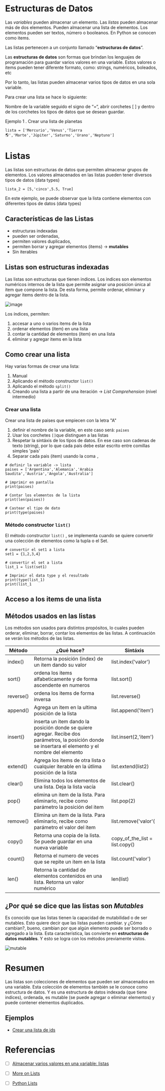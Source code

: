 # Estructuras de Datos

Las *variables* pueden almacenar un elemento. Las *listas* pueden almacenar más de dos elementos. Pueden almacenar una lista de elementos. Los elementos pueden ser textos, número o booleanos. En Python se conocen como items.

Las listas pertenecen a un conjunto llamado “**estructuras de datos**”.

Las **estructuras de datos** son formas que brindan los lenguajes de programación para guardar varios valores en una variable. Estos valores o items pueden tener diferente formato, como: strings, numéricos, boleados, etc

Por lo tanto, las listas pueden almacenar varios tipos de datos en una sola variable.

Para crear una lista se hace lo siguiente:

Nombre de la variable seguido el signo de “=“, abrir corchetes [ ] y dentro de los corchetes los tipos de datos que se desean guardar.

Ejemplo 1 . Crear una lista de planetas
```
lista = ['Mercurio','Venus','Tierra🌎','Marte','Júpiter','Saturno','Urano','Neptuno']
```

# Listas 

Las listas son estructuras de datos que permiten almacenar grupos de elementos. Los valores almacenados en las listas pueden tener diversos tipos de datos (data types)
```
lista_2 = [5,'cinco',5.5, True]
```
En este ejemplo, se puede observar que la lista contiene elementos con diferentes tipos de datos (data types)

## Características de las Listas
-  estructuras indexadas
-  pueden ser ordenadas, 
-  permiten valores duplicados, 
-  permiten borrar y agregar elementos (items) -> **mutables**
-  Sin iterables


## Listas son estructuras indexadas
Las listas son estructuras que tienen indices. Los indices son elementos numéricos internos de la lista que permite asignar una posicion única al item que compone la lista. De esta forma, permite ordenar, eliminar y agregar items dentro de la lista. 

![image](https://external-content.duckduckgo.com/iu/?u=https%3A%2F%2Fwww.scaler.com%2Ftopics%2Fmedia%2FPython-list-index-1-1024x498.jpeg&f=1&nofb=1&ipt=a6dbfa83da9f10b83b18f8d0146536d7a61d122006e0c87efdf0a86494d1193c&ipo=images)

Los índices, permiten:
  1. accesar a uno o varios items de la lista
  2. ordenar elementos (item) en una lista
  3. contar la cantidad de elementos (item) en una lista
  4. eliminar y agregar items en la lista

## Como crear una lista
Hay varias formas de crear una lista:
  1. Manual
  2. Aplicando el método constructor ```list()```
  3. Aplicando el método ```split()```
  4. Creando una lista a partir de una iteración -> *List Comprehension* (nivel intermedio)


### Crear una lista 
Crear una lista de paises que empiecen con la letra "A"
1. definir el nombre de la variable, en este caso será: ```paises```
2. Usar los corchetes ```[]```que distinguen a las listas
3. Respetar la sintáxis de los tipos de datos. En ese caso son cadenas de texto (string), por lo que cada pais debe estar escrito entre comillas simples 'pais'
4. Separar cada pais (item) usando la coma ```,```

```
# definir la variable -> lista
paises = ['Argentina','Alemania','Arabia Saudita','Austria','Angola','Australia']

# imprimir en pantalla
print(paises)

# Contar los elementos de la lista
print(len(paises))

# Castear el tipo de dato
print(type(paises)

```


### Método constructor ```list()```
El método constructor ```list()``` , se implementa cuando se quiere convertir una colección de elementos como la tupla o el Set.
```
# convertir el set1 a lista
set1 = {1,2,3,4}

# convertir el set a lista
list_1 = list(set1)

# Imprimir el data type y el resultado
print(type(list_1)
print(list_1
```



## Acceso a los items de una lista

## Métodos usados en las listas
Los métodos son usados para distintos propósitos, lo cuales pueden orderar, eliminar, borrar, contar los elementos de las listas. A continuación se verán los métodos de las listas.

|Método| ¿Qué hace? | Sintáxis |
|------|-------------|----------|
|index()|Retorna la posición (index) de un item dando su valor| list.index('valor')|
|sort()|	ordena los items alfabeticamente y de forma ascendente en numeros| list.sort()|
|reverse()	| ordena los items de forma inversa | list.reverse()|
|append()|	Agrega un item en la ultima posición de la lista| list.append('item')|
|insert()|	inserta un item dando la posición donde se quiere agregar. Recibe dos parámetros, la posición donde se insertara el elemento y  el nombre del elemento| list.insert(2,'item')|
|extend()| Agrega los items de otra lista o cualquier iterable en la útlima posición de la lista| list.extend(list2)|
|clear() |	Elimina todos los elementos de una lista. Deja la lista vacía| list.clear()|
|pop() | elimina un item de la lista. Para eliminarlo, recibe como parámetro la posición del item| list.pop(2)|
|remove()	| Elimina un item de la lista. Para eliminarlo, recibe como parámetro el valor del item| list.remove('valor'(|
|copy()	| Retorna una copia de la lista. Se puede guardar en una nueva variable| copy_of_the_list = list.copy()
|count() |Retorna el numero de veces que se repite un item en la lista| list.count('valor')|
| len() | Retorna la cantidad de elementos contenidos en una lista. Retorna un valor numérico| len(list)|

## ¿Por qué se dice que las listas son *Mutables*

Es conocido que las listas tienen la capacidad de mutabilidad o de ser mutables. Esto quiere decir que las listas pueden cambiar. y ¿Cómo cambian?, bueno, cambian por que algún elemento puede ser borrado o agregado a la lista. Esta característica, las convierte en **estructuras de datos mutables**. Y esto se logra con los métodos previamente vistos.

![mutable](https://media.giphy.com/media/aJuMTfiiYm1GVa5BFS/giphy.gif)


# Resumen

Las listas son colecciones de elementos que pueden ser almacenados en una variable. Esta colección de elementos también se le conoce como estructura de datos. Y es una estructura de datos indexada (que tiene indices), ordenada, es mutable (se puede agregar o eliminar elementos) y puede contener elementos duplicados.

## Ejemplos
* [Crear una lista de ids](https://github.com/r3card0/Python-Notes/blob/main/Projects/list_extraction.md)

# Referencias
- [ ] [Almacenar varios valores en una variable: listas](https://platzi.com/clases/1937-python-basico/29646-almacenar-varios-valores-en-una-variable-listas/)
- [ ] [More on Lists](https://docs.python.org/3/tutorial/datastructures.html#more-on-lists)
- [ ] [Python Lists](https://www.w3schools.com/python/python_lists.asp)


